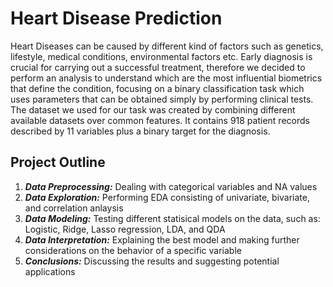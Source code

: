 # Heart Disease Prediction
Heart Diseases can be caused by different kind of factors such as genetics, lifestyle, medical conditions, environmental factors etc. Early diagnosis is crucial for carrying out a successful treatment, therefore we decided to perform an analysis to understand which are the most influential biometrics that define the condition, focusing on a binary classification task which uses parameters that can be obtained simply by performing clinical tests. The dataset we used for our task was created by combining different available datasets over common features. It contains 918 patient records described by 11 variables plus a binary target for the diagnosis.

## Project Outline
1. ***Data Preprocessing:*** Dealing with categorical variables and NA values
2. ***Data Exploration:*** Performing EDA consisting of univariate, bivariate, and correlation anlaysis
3. ***Data Modeling:*** Testing different statisical models on the data, such as: Logistic, Ridge, Lasso regression, LDA, and QDA
4. ***Data Interpretation:*** Explaining the best model and making further considerations on the behavior of a specific variable
5. ***Conclusions:*** Discussing the results and suggesting potential applications 

